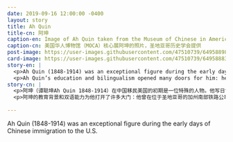 ```yaml
---
date: 2019-09-16 12:00:00 -0400
layout: story
title: Ah Quin
title-cn: 阿坤
caption-en: Image of Ah Quin taken from the Museum of Chinese in America’s (MOCA) core exhibition, curtesy of the San Diego Historical Society
caption-cn: 美国华人博物馆（MOCA）核心展阿坤的照片，圣地亚哥历史学会提供
post-image: https://user-images.githubusercontent.com/47510739/64958898-07bf1700-d85e-11e9-9b65-dd4d40712524.jpg
card-image: https://user-images.githubusercontent.com/47510739/64958883-01309f80-d85e-11e9-912c-9d56d9f0cecd.jpg
story-en: |
  <p>Ah Quin (1848-1914) was an exceptional figure during the early days of Chinese immigration to the U.S.  He kept a journal and as a result left behind a wealth of firsthandaccounts about life during that time. Born in Guangdong, Ah Quin received an English mission education in Canton before being sent to California by his family in 1868. He worked a variety of odd jobs including houseboy and cook across San Francisco, Santa Barbara, and Alaska, continuing his religious studies and learning merchandizing along the way. In Alaska, Ah Quin cut off his queue, marking his commitment to making America his home.</p>
  <p>Ah Quin’s education and bilingualism opened many doors for him: he worked as a labor broker for the California Southern Railroad in San Diego for five years before branching out into merchandising and real estate. He became a respected leader within the San Diego community, earning him the unofficial title of “Mayor of Chinatown.” Between 1877 and 1910, Ah Quin kept a lengthy diary spanning ten journals in which he described his daily life, largely in English. In addition to these written records, the Quin family has maintained a strong oral history of Ah Quin’s life throughout the generations. Ah Quin’s legacy not only richly portrays the experience of Chinese in America around the turn of the 20th century, but demonstrates the importance of social and personal memory in preserving marginalized histories.</p>
story-cn: |
  <p>阿坤（谭聪坤Ah Quin 1848-1914）在中国移民美国的初期是一位特殊的人物。他写日记，因此留下了大量关于那段时期生活的第一手资料。阿坤出生于广东，1868年被家人送到加州之前，他曾在广东接受过教会英语教育。他曾在旧金山、圣巴巴拉和阿拉斯加做过各种各样的零工，包括做家仆和厨师，同时一边继续他的宗教研究，一边学习做买卖。在阿拉斯加时，阿坤减掉了自己的辫子，标志着他把美国作为自己的家的决心。</p>
  <p>阿坤的教育背景和双语能力为他打开了许多大门：他曾在位于圣地亚哥的加州南部铁路公司（California Southern Railroad）做过五年的劳工经纪人，之后涉足销售和房地产领域。他成为了圣地亚哥社区受人尊敬的领袖，并赢得了“唐人街市长”的非官方头衔。1877年至1910年间，阿坤写了冗长的日记，用了10本日记本，其中大部分都是用英语记录的日常生活。除了这些文字记录以外，阿坤的家族世世代代都传承着关于阿坤生活的翔实的口述历史。阿坤的遗产不仅丰富地描绘了20世纪之交中国人在美国的经历，而且表明了社会和个人记忆在保存边缘化历史方面的重要性。 </p>
  
---
```

Ah Quin (1848-1914) was an exceptional figure during the early days of Chinese immigration to the U.S.  
